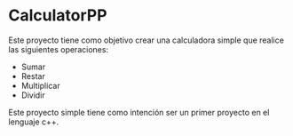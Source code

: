 # CalculatorPP

Este proyecto tiene como objetivo crear una calculadora simple que realice las siguientes operaciones:

* Sumar
* Restar
* Multiplicar
* Dividir

Este proyecto simple tiene como intención ser un primer proyecto en el lenguaje c++.
